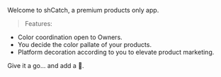 Welcome to shCatch, a premium products only app.

> Features:
- Color coordination open to Owners.
- You decide the color pallate of your products.
- Platform decoration according to you to elevate product marketing.

Give it a go... and add a 🌟.
